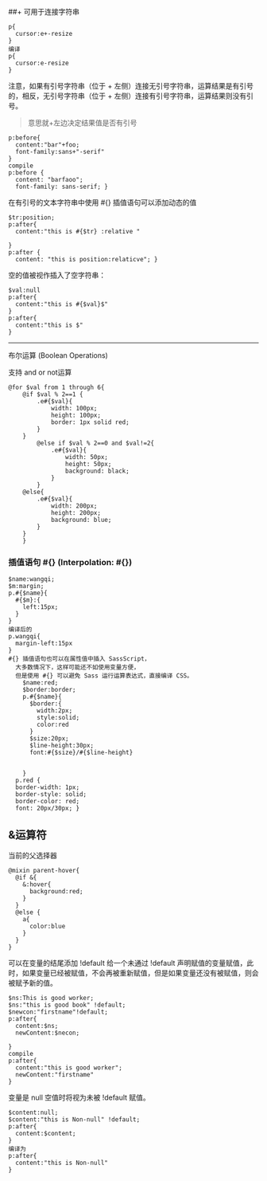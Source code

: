##+ 可用于连接字符串
```
p{
  cursor:e+-resize
}
编译
p{
  cursor:e-resize
}
```
注意，如果有引号字符串（位于 + 左侧）连接无引号字符串，运算结果是有引号的，相反，无引号字符串（位于 + 左侧）连接有引号字符串，运算结果则没有引号。
>意思就+左边决定结果值是否有引号
```
p:before{
  content:"bar"+foo;
  font-family:sans+"-serif"
}
compile
p:before {
  content: "barfaoo";
  font-family: sans-serif; }

```
在有引号的文本字符串中使用 #{} 插值语句可以添加动态的值
```
$tr:position;
p:after{
  content:"this is #{$tr} :relative "

}
p:after {
  content: "this is position:relaticve"; }
```
空的值被视作插入了空字符串：
```
$val:null
p:after{
  content:"this is #{$val}$"
}
p:after{
  content:"this is $"
}
```
----
布尔运算 (Boolean Operations)

支持 and or not运算
````
@for $val from 1 through 6{
	@if $val % 2==1 {
		.e#{$val}{
			width: 100px;
			height: 100px;
			border: 1px solid red;
		}
	}
		@else if $val % 2==0 and $val!=2{
			.e#{$val}{
				width: 50px;
				height: 50px;
				background: black;
			}
		}
	@else{
		.e#{$val}{
			width: 200px;
			height: 200px;
			background: blue;
		}
	}
	}
  ````
  ### 插值语句 #{} (Interpolation: #{})
  ```
  $name:wangqi;
  $m:margin;
  p.#{$name}{
    #{$m}:{
      left:15px;
    }
  }
  编译后的
  p.wangqi{
    margin-left:15px
  }
  #{} 插值语句也可以在属性值中插入 SassScript，
    大多数情况下，这样可能还不如使用变量方便，
    但是使用 #{} 可以避免 Sass 运行运算表达式，直接编译 CSS。
      $name:red;
      $border:border;
      p.#{$name}{
        $border:{
          width:2px;
          style:solid;
          color:red
        }
        $size:20px;
        $line-height:30px;
        font:#{$size}/#{$line-height}


      }
    p.red {
    border-width: 1px;
    border-style: solid;
    border-color: red;
    font: 20px/30px; }
  ```
  ## &运算符
  当前的父选择器
  ```
  @mixin parent-hover{
    @if &{
      &:hover{
        background:red;
      }
    }
    @else {
      a{
        color:blue
      }
    }
  }
  ```
  可以在变量的结尾添加 !default 给一个未通过 !default 声明赋值的变量赋值，此时，如果变量已经被赋值，不会再被重新赋值，但是如果变量还没有被赋值，则会被赋予新的值。
  ```
  $ns:This is good worker;
  $ns:"this is good book" !default;
  $newcon:"firstname"!default;
  p:after{
    content:$ns;
    newContent:$necon;

  }
  compile
  p:after{
    content:"this is good worker";
    newContent:"firstname"
  }

  ```
  变量是 null 空值时将视为未被 !default 赋值。
  ```
  $content:null;
  $content:"this is Non-null" !default;
  p:after{
    content:$content;
  }
  编译为
  p:after{
    content:"this is Non-null"
  }
  ```
